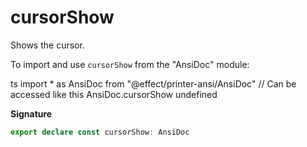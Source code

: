# cursorShow

Shows the cursor.

To import and use `cursorShow` from the "AnsiDoc" module:

ts
import \* as AnsiDoc from "@effect/printer-ansi/AnsiDoc"
// Can be accessed like this
AnsiDoc.cursorShow
undefined

**Signature**

```ts
export declare const cursorShow: AnsiDoc
```
